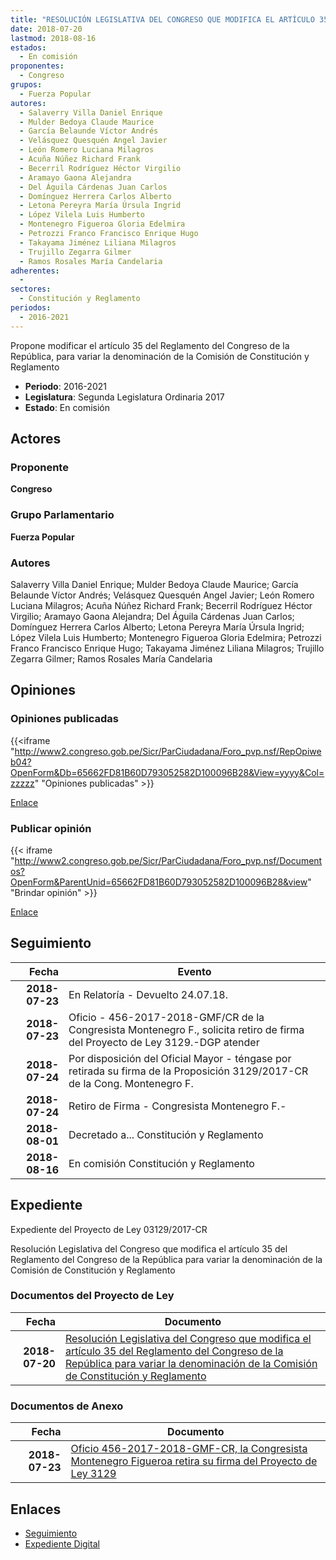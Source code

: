 ```yaml
---
title: "RESOLUCIÓN LEGISLATIVA DEL CONGRESO QUE MODIFICA EL ARTÍCULO 35 DEL REGLAMENTO DEL CONGRESO DE LA REPÚBLICA PARA VARIAR LA DENOMINACIÓN DE LA COCMISIÓN DE CONSTITUCIÓN Y REGLAMENTO"
date: 2018-07-20
lastmod: 2018-08-16
estados: 
  - En comisión
proponentes: 
  - Congreso
grupos: 
  - Fuerza Popular
autores: 
  - Salaverry Villa Daniel Enrique
  - Mulder Bedoya Claude Maurice
  - García Belaunde Víctor Andrés
  - Velásquez Quesquén Angel Javier
  - León Romero Luciana Milagros
  - Acuña Núñez Richard Frank
  - Becerril Rodríguez Héctor Virgilio
  - Aramayo Gaona Alejandra
  - Del Águila Cárdenas Juan Carlos
  - Domínguez Herrera Carlos Alberto
  - Letona Pereyra María Úrsula Ingrid
  - López Vilela Luis Humberto
  - Montenegro Figueroa Gloria Edelmira
  - Petrozzi Franco Francisco Enrique Hugo
  - Takayama Jiménez Liliana Milagros
  - Trujillo Zegarra Gilmer
  - Ramos Rosales María Candelaria
adherentes: 
  - 
sectores: 
  - Constitución y Reglamento
periodos: 
  - 2016-2021
---
```


Propone modificar el artículo 35 del Reglamento del Congreso de la República, para variar la denominación de la Comisión de Constitución y Reglamento

- **Periodo**: 2016-2021
- **Legislatura**: Segunda Legislatura Ordinaria 2017
- **Estado**: En comisión

## Actores

### Proponente

**Congreso**

### Grupo Parlamentario

**Fuerza Popular**

### Autores

Salaverry Villa Daniel Enrique; Mulder Bedoya Claude Maurice; García Belaunde Víctor Andrés; Velásquez Quesquén Angel Javier; León Romero Luciana Milagros; Acuña Núñez Richard Frank; Becerril Rodríguez Héctor Virgilio; Aramayo Gaona Alejandra; Del Águila Cárdenas Juan Carlos; Domínguez Herrera Carlos Alberto; Letona Pereyra María Úrsula Ingrid; López Vilela Luis Humberto; Montenegro Figueroa Gloria Edelmira; Petrozzi Franco Francisco Enrique Hugo; Takayama Jiménez Liliana Milagros; Trujillo Zegarra Gilmer; Ramos Rosales María Candelaria


## Opiniones

### Opiniones publicadas

{{<iframe "http://www2.congreso.gob.pe/Sicr/ParCiudadana/Foro_pvp.nsf/RepOpiweb04?OpenForm&Db=65662FD81B60D793052582D100096B28&View=yyyy&Col=zzzzz" "Opiniones publicadas" >}}

[Enlace](http://www2.congreso.gob.pe/Sicr/ParCiudadana/Foro_pvp.nsf/RepOpiweb04?OpenForm&Db=65662FD81B60D793052582D100096B28&View=yyyy&Col=zzzzz)
### Publicar opinión

{{< iframe "http://www2.congreso.gob.pe/Sicr/ParCiudadana/Foro_pvp.nsf/Documentos?OpenForm&ParentUnid=65662FD81B60D793052582D100096B28&view" "Brindar opinión" >}}

[Enlace](http://www2.congreso.gob.pe/Sicr/ParCiudadana/Foro_pvp.nsf/Documentos?OpenForm&ParentUnid=65662FD81B60D793052582D100096B28&view)

## Seguimiento

| Fecha | Evento |
|------:|--------|
| **2018-07-23** | En Relatoría - Devuelto 24.07.18.|
| **2018-07-23** | Oficio - 456-2017-2018-GMF/CR de la Congresista Montenegro F., solicita retiro de firma del Proyecto de Ley 3129.-DGP atender|
| **2018-07-24** | Por disposición del Oficial Mayor - téngase por retirada su firma de la Proposición 3129/2017-CR de la Cong. Montenegro F.|
| **2018-07-24** | Retiro de Firma - Congresista Montenegro F.-|
| **2018-08-01** | Decretado a... Constitución y Reglamento|
| **2018-08-16** | En comisión Constitución y Reglamento|


## Expediente

Expediente del Proyecto de Ley 03129/2017-CR

Resolución Legislativa del Congreso que modifica el artículo 35 del Reglamento del Congreso de la República para variar la denominación de la Comisión de Constitución y Reglamento


### Documentos del Proyecto de Ley

| Fecha | Documento |
|------:|--------|
| **2018-07-20** | [Resolución Legislativa del Congreso que modifica el artículo 35 del Reglamento del Congreso de la República para variar la denominación de la Comisión de Constitución y Reglamento](http://www.leyes.congreso.gob.pe/Documentos/2016_2021/Proyectos_de_Ley_y_de_Resoluciones_Legislativas/PL0312920180720.PDF) |

### Documentos de Anexo

| Fecha | Documento |
|------:|--------|
| **2018-07-23** | [Oficio 456-2017-2018-GMF-CR, la Congresista Montenegro Figueroa retira su firma del Proyecto de Ley 3129](http://www.leyes.congreso.gob.pe/Documentos/2016_2021/Retiro_de_Firmas/Proyectos/OFICIO-456-2017-2018-GMF-CR.PDF) |

## Enlaces 

- [Seguimiento](http://www2.congreso.gob.pehttp://www2.congreso.gob.pe/Sicr/TraDocEstProc/CLProLey2016.nsf/f7fff46988ca05b1052578e100829cc7/62b85c64dabfc0ef052582d100077d2a?OpenDocument)
- [Expediente Digital](http://www2.congreso.gob.pehttp://www2.congreso.gob.pe/Sicr/TraDocEstProc/CLProLey2016.nsf/f7fff46988ca05b1052578e100829cc7/62b85c64dabfc0ef052582d100077d2a?OpenDocument&Click=05257FB7005EB655.eb71d0cf91d8294e05256cdf006b5706/$Body/0.1C6C)
